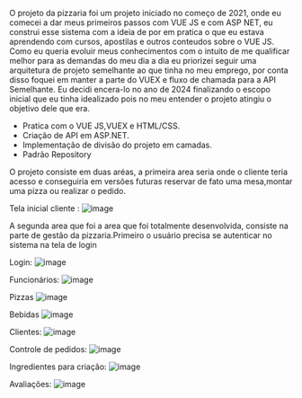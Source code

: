 O projeto da pizzaria foi um projeto iniciado no começo de 2021, onde eu comecei a dar meus primeiros passos com VUE JS e com ASP NET, eu construi esse sistema com a ideia de por em pratica o que eu estava aprendendo com cursos, apostilas e outros conteudos sobre o VUE JS. Como eu queria evoluir meus conhecimentos com o intuito de me qualificar melhor para as demandas do meu dia a dia eu priorizei seguir uma arquitetura de projeto semelhante ao que tinha no meu emprego, por conta disso foquei em manter a parte do VUEX e fluxo de chamada para a API Semelhante. Eu decidi encera-lo no ano de 2024 finalizando o escopo inicial que eu tinha idealizado pois no meu entender o projeto atingiu o objetivo dele que era.

- Pratica com o VUE JS,VUEX e HTML/CSS.
- Criação de API em ASP.NET.
- Implementação de divisão do projeto em camadas.
- Padrão Repository

O projeto consiste em duas aréas, a primeira area seria onde o cliente teria acesso e conseguiria em versões futuras reservar de fato uma mesa,montar uma pizza ou realizar o pedido.

Tela inicial cliente :
![image](https://github.com/user-attachments/assets/92a74052-557a-4f30-8509-1b6425ac9527)

A segunda area que foi a area que foi totalmente desenvolvida, consiste na parte de gestão da pizzaria.Primeiro o usuário precisa se autenticar no sistema na tela de login

Login:
![image](https://github.com/user-attachments/assets/e1da1802-48eb-460a-a1e9-571fe66f5865)

Funcionários:
![image](https://github.com/user-attachments/assets/19a59f5a-011a-43c1-8d00-f2306f9d91da)

Pizzas
![image](https://github.com/user-attachments/assets/162d4fbc-4635-42d1-926c-ff127711ad4a)

Bebidas
![image](https://github.com/user-attachments/assets/fb7949e3-a1f8-41f3-87ad-fd11b6a5bed7)

Clientes:
![image](https://github.com/user-attachments/assets/25bd1895-ae97-40a0-b2a9-525c02f004de)

Controle de pedidos:
![image](https://github.com/user-attachments/assets/7655dceb-01b6-4150-ba83-721e40986477)

Ingredientes para criação:
![image](https://github.com/user-attachments/assets/adf9410e-07a8-4881-8384-bc3528bab4c9)

Avaliações:
![image](https://github.com/user-attachments/assets/858ba2e7-bd5c-4b9f-a3b5-9a8511a6c0d9)











